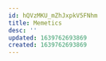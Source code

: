 ```yaml
---
id: hQVzMKU_mZhJxpkV5FNhm
title: Memetics
desc: ''
updated: 1639762693869
created: 1639762693869
---
```


